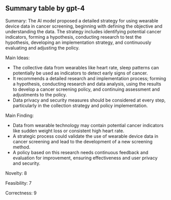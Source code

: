 ## Summary table by gpt-4
Summary: 
The AI model proposed a detailed strategy for using wearable device data in cancer screening, beginning with defining the objective and understanding the data. The strategy includes identifying potential cancer indicators, forming a hypothesis, conducting research to test the hypothesis, developing an implementation strategy, and continuously evaluating and adjusting the policy.

Main Ideas: 
- The collective data from wearables like heart rate, sleep patterns can potentially be used as indicators to detect early signs of cancer.
- It recommends a detailed research and implementation process; forming a hypothesis, conducting research and data analysis, using the results to develop a cancer screening policy, and continuing assessment and adjustments to the policy.
- Data privacy and security measures should be considered at every step, particularly in the collection strategy and policy implementation.

Main Finding:
- Data from wearable technology may contain potential cancer indicators like sudden weight loss or consistent high heart rate.
- A strategic process could validate the use of wearable device data in cancer screening and lead to the development of a new screening method. 
- A policy based on this research needs continuous feedback and evaluation for improvement, ensuring effectiveness and user privacy and security.

Novelty: 8

Feasibility: 7

Correctness: 9